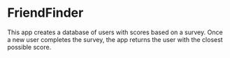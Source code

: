 # FriendFinder

This app creates a database of users with scores based on a survey.  Once a new user completes the survey, the app returns the user with the closest possible score.
